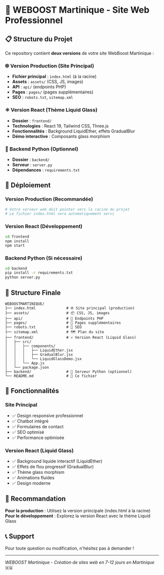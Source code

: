 # 🌊 WEBOOST Martinique - Site Web Professionnel

## 📋 Structure du Projet

Ce repository contient **deux versions** de votre site WebBoost Martinique :

### 🌐 **Version Production (Site Principal)**
- **Fichier principal** : `index.html` (à la racine)
- **Assets** : `assets/` (CSS, JS, images)
- **API** : `api/` (endpoints PHP)
- **Pages** : `pages/` (pages supplémentaires)
- **SEO** : `robots.txt`, `sitemap.xml`

### ⚛️ **Version React (Thème Liquid Glass)**
- **Dossier** : `frontend/`
- **Technologies** : React 19, Tailwind CSS, Three.js
- **Fonctionnalités** : Background LiquidEther, effets GradualBlur
- **Démo interactive** : Composants glass morphism

### 🐍 **Backend Python (Optionnel)**
- **Dossier** : `backend/`
- **Serveur** : `server.py`
- **Dépendances** : `requirements.txt`

## 🚀 Déploiement

### Version Production (Recommandée)
```bash
# Votre serveur web doit pointer vers la racine du projet
# Le fichier index.html sera automatiquement servi
```

### Version React (Développement)
```bash
cd frontend
npm install
npm start
```

### Backend Python (Si nécessaire)
```bash
cd backend
pip install -r requirements.txt
python server.py
```

## 📁 Structure Finale

```
WEBOOSTMARTINIQUE/
├── index.html              # 🌐 Site principal (production)
├── assets/                 # 📦 CSS, JS, images
├── api/                    # 🔌 Endpoints PHP
├── pages/                  # 📄 Pages supplémentaires
├── robots.txt              # 🤖 SEO
├── sitemap.xml             # 🗺️ Plan du site
├── frontend/               # ⚛️ Version React (Liquid Glass)
│   ├── src/
│   │   ├── components/
│   │   │   ├── LiquidEther.jsx
│   │   │   ├── GradualBlur.jsx
│   │   │   └── LiquidGlassDemo.jsx
│   │   └── App.js
│   └── package.json
├── backend/                # 🐍 Serveur Python (optionnel)
└── README.md               # 📖 Ce fichier
```

## 🎨 Fonctionnalités

### Site Principal
- ✅ Design responsive professionnel
- ✅ Chatbot intégré
- ✅ Formulaires de contact
- ✅ SEO optimisé
- ✅ Performance optimisée

### Version React (Liquid Glass)
- ✅ Background liquide interactif (LiquidEther)
- ✅ Effets de flou progressif (GradualBlur)
- ✅ Thème glass morphism
- ✅ Animations fluides
- ✅ Design moderne

## 🌟 Recommandation

**Pour la production** : Utilisez la version principale (index.html à la racine)
**Pour le développement** : Explorez la version React avec le thème Liquid Glass

## 📞 Support

Pour toute question ou modification, n'hésitez pas à demander !

---

*WEBOOST Martinique - Création de sites web en 7-12 jours en Martinique* 🇲🇶